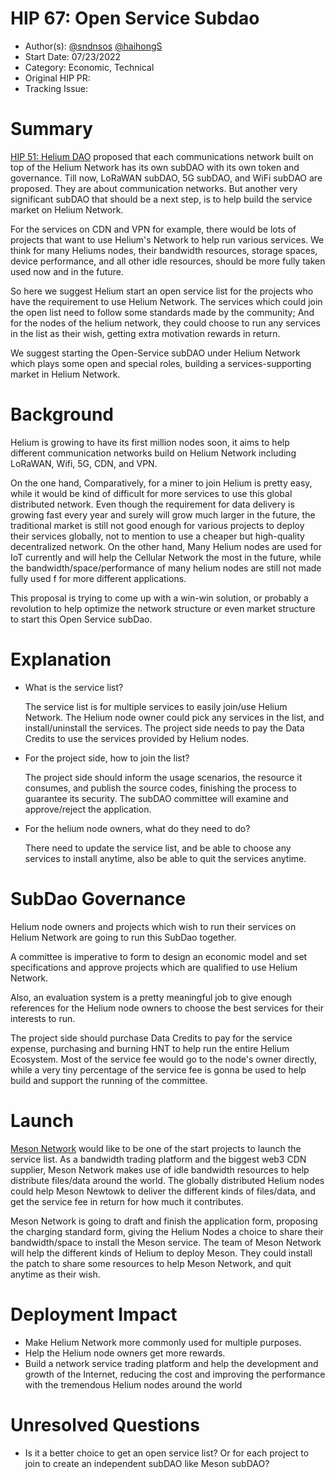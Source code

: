 # HIP 67: Open Service Subdao

- Author(s): [@sndnsos](https://github.com/sndnsos) [@haihongS](https://github.com/haihongS) 
- Start Date: 07/23/2022
- Category: Economic, Technical
- Original HIP PR: <!-- leave this empty; maintainer will fill in ID of this pull request -->
- Tracking Issue: <!-- leave this empty; maintainer will create a discussion issue -->


# Summary

[HIP 51: Helium DAO](https://github.com/helium/HIP/blob/main/0051-helium-dao.md) proposed that each communications network built on top of the Helium Network has its own subDAO with its own token and governance. Till now, LoRaWAN subDAO, 5G subDAO, and WiFi subDAO are proposed. They are about communication networks. But another very significant subDAO that should be a next step,  is to help build the service market on Helium Network.

For the services on CDN and VPN for example, there would be lots of projects that want to use Helium's Network to help run various services. We think for many Heliums nodes, their bandwidth resources, storage spaces, device performance, and all other idle resources, should be more fully taken used now and in the future. 

So here we suggest Helium start an open service list for the projects who have the requirement to use Helium Network. The services which could join the open list need to follow some standards made by the community; And for the nodes of the helium network, they could choose to run any services in the list as their wish, getting extra motivation rewards in return.

We suggest starting the Open-Service subDAO under Helium Network which plays some open and special roles, building a services-supporting market in Helium Network.


# Background

Helium is growing to have its first million nodes soon, it aims to help different communication networks build on Helium Network including LoRaWAN, Wifi, 5G, CDN, and VPN. 

On the one hand, Comparatively, for a miner to join Helium is pretty easy, while it would be kind of difficult for more services to use this global distributed network. Even though the requirement for data delivery is growing fast every year and surely will grow much larger in the future, the traditional market is still not good enough for various projects to deploy their services globally, not to mention to use a cheaper but high-quality decentralized network. On the other hand, Many Helium nodes are used for IoT currently and will help the Cellular Network the most in the future, while the bandwidth/space/performance of many helium nodes are still not made fully used f for more different applications. 

This proposal is trying to come up with a win-win solution, or probably a revolution to help optimize the network structure or even market structure to start this Open Service subDao.


# Explanation
- What is the service list?

    The service list is for multiple services to easily join/use Helium Network.
    The Helium node owner could pick any services in the list, and install/uninstall the services.
    The project side needs to pay the Data Credits to use the services provided by Helium nodes.
    
- For the project side, how to join the list?

    The project side should inform the usage scenarios, the resource it consumes, and publish the source codes, finishing the process to guarantee its security.
    The subDAO committee will examine and approve/reject the application.

- For the helium node owners, what do they need to do?

    There need to update the service list, and be able to choose any services to install anytime, also be able to quit the services anytime.


# SubDao Governance

Helium node owners and projects which wish to run their services on Helium Network are going to run this SubDao together. 

A committee is imperative to form to design an economic model and set specifications and approve projects which are qualified to use Helium Network. 

Also, an evaluation system is a pretty meaningful job to give enough references for the Helium node owners to choose the best services for their interests to run. 

The project side should purchase Data Credits to pay for the service expense, purchasing and burning HNT to help run the entire Helium Ecosystem. Most of the service fee would go to the node's owner directly, while a very tiny percentage of the service fee is gonna be used to help build and support the running of the committee.


# Launch

[Meson Network](https://meson.network) would like to be one of the start projects to launch the service list.
As a bandwidth trading platform and the biggest web3 CDN supplier, Meson Network makes use of idle bandwidth resources to help distribute files/data around the world.
The globally distributed Helium nodes could help Meson Newtowk to deliver the different kinds of files/data, and get the service fee in return for how much it contributes. 

Meson Network is going to draft and finish the application form, proposing the charging standard form, giving the Helium Nodes a choice to share their bandwidth/space to install the Meson service. The team of Meson Network will help the different kinds of Helium to deploy Meson.
They could install the patch to share some resources to help Meson Network, and quit anytime as their wish.


# Deployment Impact

 - Make Helium Network more commonly used for multiple purposes.
 - Help the Helium node owners get more rewards.
 - Build a network service trading platform and help the development and growth of the Internet, reducing the cost and improving the performance with the tremendous Helium nodes around the world
 

# Unresolved Questions

- Is it a better choice to get an open service list? 
    Or for each project to join to create an independent subDAO like Meson subDAO?
